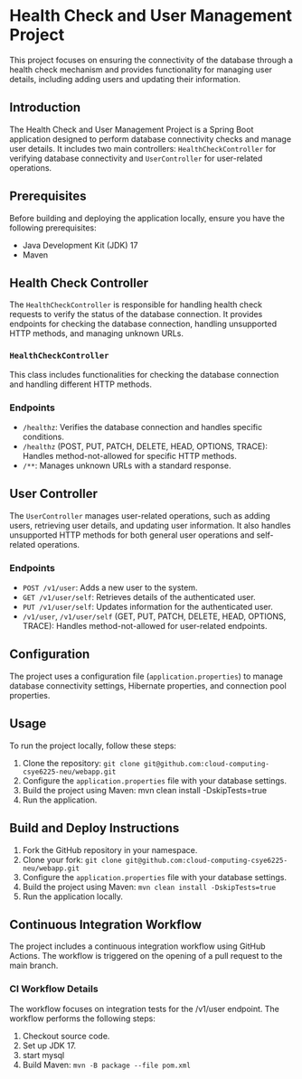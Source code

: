 # Health Check and User Management Project

This project focuses on ensuring the connectivity of the database through a health check mechanism and provides functionality for managing user details, including adding users and updating their information.

## Introduction

The Health Check and User Management Project is a Spring Boot application designed to perform database connectivity checks and manage user details. It includes two main controllers: `HealthCheckController` for verifying database connectivity and `UserController` for user-related operations.

## Prerequisites

Before building and deploying the application locally, ensure you have the following prerequisites:

- Java Development Kit (JDK) 17
- Maven

## Health Check Controller

The `HealthCheckController` is responsible for handling health check requests to verify the status of the database connection. It provides endpoints for checking the database connection, handling unsupported HTTP methods, and managing unknown URLs.

### `HealthCheckController`

This class includes functionalities for checking the database connection and handling different HTTP methods.

### Endpoints

- `/healthz`: Verifies the database connection and handles specific conditions.
- `/healthz` (POST, PUT, PATCH, DELETE, HEAD, OPTIONS, TRACE): Handles method-not-allowed for specific HTTP methods.
- `/**`: Manages unknown URLs with a standard response.

## User Controller

The `UserController` manages user-related operations, such as adding users, retrieving user details, and updating user information. It also handles unsupported HTTP methods for both general user operations and self-related operations.

### Endpoints

- `POST /v1/user`: Adds a new user to the system.
- `GET /v1/user/self`: Retrieves details of the authenticated user.
- `PUT /v1/user/self`: Updates information for the authenticated user.
- `/v1/user`, `/v1/user/self` (GET, PUT, PATCH, DELETE, HEAD, OPTIONS, TRACE): Handles method-not-allowed for user-related endpoints.

## Configuration

The project uses a configuration file (`application.properties`) to manage database connectivity settings, Hibernate properties, and connection pool properties.

## Usage

To run the project locally, follow these steps:

1. Clone the repository: `git clone git@github.com:cloud-computing-csye6225-neu/webapp.git`
2. Configure the `application.properties` file with your database settings.
3. Build the project using Maven: mvn clean install -DskipTests=true
4. Run the application.


## Build and Deploy Instructions

1. Fork the GitHub repository in your namespace.
2. Clone your fork: `git clone git@github.com:cloud-computing-csye6225-neu/webapp.git`
3. Configure the `application.properties` file with your database settings.
4. Build the project using Maven: `mvn clean install -DskipTests=true`
5. Run the application locally.

## Continuous Integration Workflow

The project includes a continuous integration workflow using GitHub Actions. The workflow is triggered on the opening of a pull request to the main branch.

### CI Workflow Details

The workflow focuses on integration tests for the /v1/user endpoint.
The workflow performs the following steps:

1. Checkout source code.
2. Set up JDK 17.
3. start mysql
4. Build Maven: `mvn -B package --file pom.xml`


